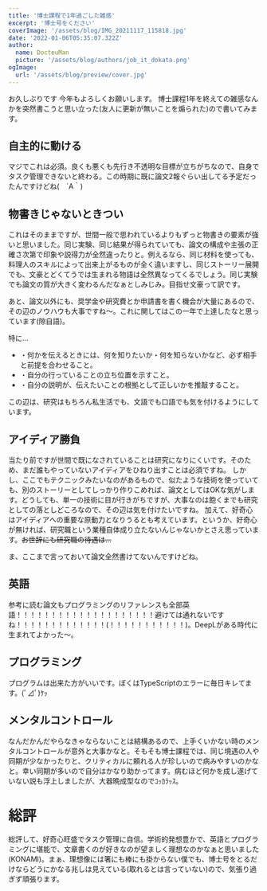 ```yaml
---
title: '博士課程で1年過ごした雑感'
excerpt: '博士号をください'
coverImage: '/assets/blog/IMG_20211117_115818.jpg'
date: '2022-01-06T05:35:07.322Z'
author:
  name: DocteuMan
  picture: '/assets/blog/authors/job_it_dokata.png'
ogImage:
  url: '/assets/blog/preview/cover.jpg'
---
```


お久しぶりです
今年もよろしくお願いします。
博士課程1年を終えての雑感なんかを突然書こうと思い立った(友人に更新が無いことを煽られた)ので書いてみます。

## 自主的に動ける

マジでこれは必須。良くも悪くも先行き不透明な目標が立ちがちなので、自身でタスク管理できないと終わる。この時期に既に論文2報ぐらい出してる予定だったんですけどね(　´Α｀)

## 物書きじゃないときつい

これはそのままですが、世間一般で思われているよりもずっと物書きの要素が強いと思いました。同じ実験、同じ結果が得られていても、論文の構成や主張の正確さ次第で印象や説得力が全然違ったりと。例えるなら、同じ材料を使っても、料理人のスキルによって出来上がるものが全く違いますし、同じストーリー展開でも、文豪とどくてうでは生まれる物語は全然異なってくるでしょう。同じ実験でも論文の質が大きく変わるんだなぁとしみじみ。目指せ文豪って訳です。

あと、論文以外にも、奨学金や研究費とか申請書を書く機会が大量にあるので、その辺のノウハウも大事ですね～。これに関してはこの一年で上達したなと思っています(隙自語)。

特に...

- ・何かを伝えるときには、何を知りたいか・何を知らないかなど、必ず相手と前提を合わせること。
- ・自分の行っていることの立ち位置を示すこと。
- ・自分の説明が、伝えたいことの根拠として正しいかを推敲すること。

この辺は、研究はもちろん私生活でも、文語でも口語でも気を付けるようにしています。

## アイディア勝負

当たり前ですが世間で既になされていることは研究になりにくいです。そのため、まだ誰もやっていないアイディアをひねり出すことは必須ですね。
しかし、ここでもテクニックみたいなのがあるもので、似たような技術を使っていても、別のストーリーとしてしっかり作りこめれば、論文としてはOKな気がします。どうしても、単一の技術に目が行きがちですが、大事なのは飽くまでも研究としての落としどころなので、その辺は気を付けたいですね。
加えて、好奇心はアイディアへの重要な原動力となりうるとも考えています。というか、好奇心が無ければ、研究職という業種自体成り立たないんじゃないかとさえ思っています。~~お世辞にも研究職の待遇は...~~

ま、ここまで言っておいて論文全然書けてないんですけどね。

## 英語

参考に読む論文もプログラミングのリファレンスも全部英語！！！！！！！！！！！！！！！！！！！！避けては通れないですね！！！！！！！！！！！！！(！！！！！！！！！！！)。DeepLがある時代に生まれてよかった～。

## プログラミング

プログラムは出来た方がいいです。ぼくはTypeScriptのエラーに毎日キレてます。(ﾟ⊿ﾟ)ｹｯ

## メンタルコントロール

なんだかんだやらなきゃならないことは結構あるので、上手くいかない時のメンタルコントロールが意外と大事かなと。そもそも博士課程では、同じ境遇の人や同期が少なかったりと、クリティカルに頼れる人が珍しいので病みやすいのかなと。幸い同期が多いので自分はかなり助かってます。病むほど何かを成し遂げていない説も浮上しましたが、大器晩成型なのでｺｯｶﾗｯｽ。

# 総評

総評して、好奇心旺盛でタスク管理に自信。学術的発想豊かで、英語とプログラミングに堪能で、文章書くのが好きなのが望ましく理想なのかなぁと思いました(KONAMI)。まぁ、理想像には箸にも棒にも掛からない僕でも、博士号をとるだけならどうにかなる兆しは見えている(取れるとは言っていない)ので、気張り過ぎず頑張ります。